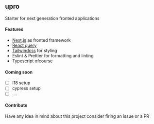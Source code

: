 ## upro

Starter for next generation fronted applications

#### Features

-   [Next.js](https://github.com/vercel/next.js/) as fronted framework
-   [React query](https://github.com/tannerlinsley/react-query)
-   [Tailwindcss](https://github.com/tailwindlabs/tailwindcss) for styling
-   Eslint & Prettier for formatting and linting
-   Typescript ofcourse

#### Coming soon

-   [ ] I18 setup
-   [ ] cypress setup
-   [ ] ....

#### Contribute

Have any idea in mind about this project consider firing an issue or a PR
